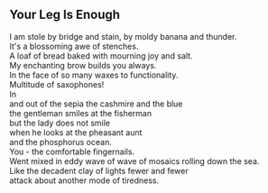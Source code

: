 Your Leg Is Enough
------------------
I am stole by bridge and stain, by moldy banana and thunder.  
It's a blossoming awe of stenches.  
A loaf of bread baked with mourning joy and salt.  
My enchanting brow builds you always.  
In the face of so many waxes to functionality.  
Multitude of saxophones!  
In  
and out of the sepia the cashmire and the blue  
the gentleman smiles at the fisherman  
but the lady does not smile  
when he looks at the pheasant aunt  
and the phosphorus ocean.  
You - the comfortable fingernails.  
Went mixed in eddy wave of wave of mosaics rolling down the sea.  
Like the decadent clay of lights fewer and fewer  
attack about another mode of tiredness.  
